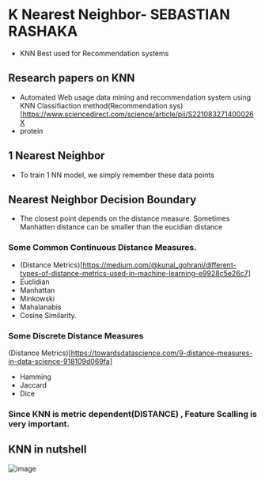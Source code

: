 # K Nearest Neighbor- SEBASTIAN RASHAKA
* KNN Best used for Recommendation systems
## Research papers on KNN
* Automated Web usage data mining and recommendation system using KNN Classifiaction method(Recommendation sys)[https://www.sciencedirect.com/science/article/pii/S221083271400026X
* protein
## 1 Nearest Neighbor
* To train 1 NN model, we simply remember these data points
## Nearest Neighbor Decision Boundary
* The closest point depends on the distance measure. Sometimes Manhatten distance can be smaller than the eucidian distance
### Some Common Continuous Distance Measures. 
* (Distance Metrics)[https://medium.com/@kunal_gohrani/different-types-of-distance-metrics-used-in-machine-learning-e9928c5e26c7]
* Euclidian
* Manhattan
* Minkowski
* Mahalanabis
* Cosine Similarity.
### Some Discrete Distance Measures
(Distance Metrics)[https://towardsdatascience.com/9-distance-measures-in-data-science-918109d069fa]
* Hamming
* Jaccard
* Dice
### Since KNN is metric dependent(DISTANCE) , Feature Scalling is very important.
## KNN in nutshell
 ![image](https://github.com/GeethaUTA/Machine-Learning/assets/144622684/19c8552a-548f-42fe-8b5b-50dd36e245af)

  

